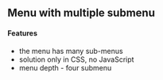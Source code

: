 ## Menu with multiple submenu

#### Features
* the menu has many sub-menus
* solution only in CSS, no JavaScript
* menu depth - four submenu